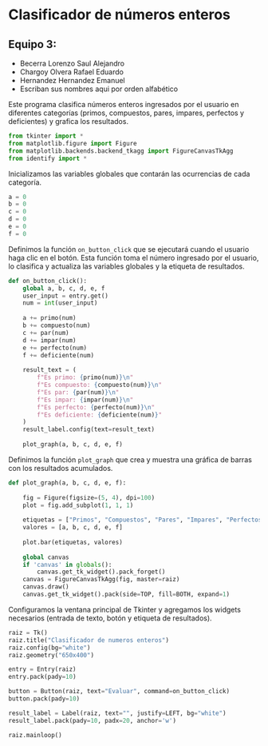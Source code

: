 # Clasificador de números enteros
## Equipo 3: 
* Becerra Lorenzo Saul Alejandro 
* Chargoy Olvera Rafael Eduardo
* Hernandez Hernandez Emanuel
* Escriban sus nombres aqui por orden alfabético

Este programa clasifica números enteros ingresados por el usuario en diferentes categorías (primos, compuestos, pares, impares, perfectos y deficientes) y grafica los resultados.

```python
from tkinter import *
from matplotlib.figure import Figure
from matplotlib.backends.backend_tkagg import FigureCanvasTkAgg
from identify import *
```

Inicializamos las variables globales que contarán las ocurrencias de cada categoría.

```python
a = 0
b = 0
c = 0
d = 0
e = 0
f = 0
```

Definimos la función `on_button_click` que se ejecutará cuando el usuario haga clic en el botón. Esta función toma el número ingresado por el usuario, lo clasifica y actualiza las variables globales y la etiqueta de resultados.

```python
def on_button_click():
    global a, b, c, d, e, f 
    user_input = entry.get()
    num = int(user_input) 
    
    a += primo(num)
    b += compuesto(num)
    c += par(num)
    d += impar(num)
    e += perfecto(num)
    f += deficiente(num)
    
    result_text = (
        f"Es primo: {primo(num)}\n"
        f"Es compuesto: {compuesto(num)}\n"
        f"Es par: {par(num)}\n"
        f"Es impar: {impar(num)}\n"
        f"Es perfecto: {perfecto(num)}\n"
        f"Es deficiente: {deficiente(num)}"
    )
    result_label.config(text=result_text)
    
    plot_graph(a, b, c, d, e, f)
```

Definimos la función `plot_graph` que crea y muestra una gráfica de barras con los resultados acumulados.

```python
def plot_graph(a, b, c, d, e, f):
    
    fig = Figure(figsize=(5, 4), dpi=100)
    plot = fig.add_subplot(1, 1, 1)
    
    etiquetas = ["Primos", "Compuestos", "Pares", "Impares", "Perfectos", "Deficientes"]
    valores = [a, b, c, d, e, f]
    
    plot.bar(etiquetas, valores)
    
    global canvas
    if 'canvas' in globals():
        canvas.get_tk_widget().pack_forget()  
    canvas = FigureCanvasTkAgg(fig, master=raiz)
    canvas.draw()
    canvas.get_tk_widget().pack(side=TOP, fill=BOTH, expand=1)
```

Configuramos la ventana principal de Tkinter y agregamos los widgets necesarios (entrada de texto, botón y etiqueta de resultados).

```python
raiz = Tk()
raiz.title("Clasificador de numeros enteros")
raiz.config(bg="white")
raiz.geometry("650x400")

entry = Entry(raiz)
entry.pack(pady=10) 

button = Button(raiz, text="Evaluar", command=on_button_click)
button.pack(pady=10)  

result_label = Label(raiz, text="", justify=LEFT, bg="white")
result_label.pack(pady=10, padx=20, anchor='w')  

raiz.mainloop()
```
